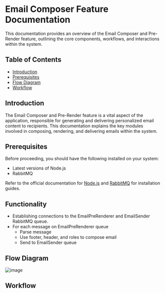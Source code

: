 # Email Composer Feature Documentation

This documentation provides an overview of the Email Composer and Pre-Render feature, outlining the core components, workflows, and interactions within the system.

## Table of Contents

- [Introduction](#introduction)
- [Prerequisites](#prerequisites)
- [Flow Diagram](#flow-diagram)
- [Workflow](#workflow)

## Introduction

The Email Composer and Pre-Render feature is a vital aspect of the application, responsible for generating and delivering personalized email content to recipients. This documentation explains the key modules involved in composing, rendering, and delivering emails within the system.

## Prerequisites

Before proceeding, you should have the following installed on your system:

- Latest versions of Node.js
- RabbitMQ

Refer to the official documentation for [Node.js](https://nodejs.org/) and
[RabbitMQ](https://www.rabbitmq.com/monitoring.html) for installation guides.

## Functionality

- Establishing connections to the EmailPreRenderer and EmailSender RabbitMQ queue.
- For each message on EmailPreRenderer queue
  - Parse message
  - Use footer, header, and roles to compose email
  - Send to EmailSender queue

## Flow Diagram
![image](https://github.com/ocodista/trampar-de-casa/assets/68869379/8c6d71de-06f0-41cc-9d6b-83fbb64f061c)

## Workflow
